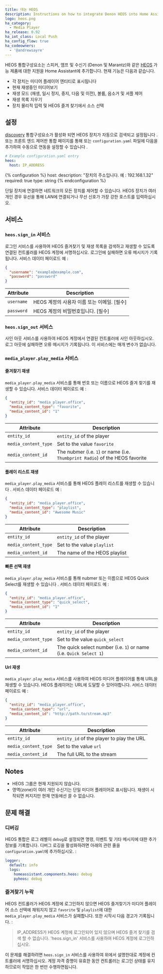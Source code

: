```yaml
---
title: 데논 HEOS
description: Instructions on how to integrate Denon HEOS into Home Assistant.
logo: heos.png
ha_category:
  - Media Player
ha_release: 0.92
ha_iot_class: Local Push
ha_config_flow: true
ha_codeowners:
  - '@andrewsayre'
---
```


HEOS 통합구성요소는 스피커, 앰프 및 수신기 (Denon 및 Marantz)와 같은 [HEOS](http://heosbydenon.denon.com) 가능 제품에 대한 지원을 Home Assistant에 추가합니다. 현재 기능은 다음과 같습니다.

- 각 장치는 미디어 플레이어 엔티티로 표시됩니다
- 현재 재생중인 미디어보기
- 재생 모드 (재생, 일시 정지, 중지, 다음 및 이전), 볼륨, 음소거 및 셔플 제어
- 재생 목록 지우기
- 장치 물리적 입력 및 HEOS 즐겨 찾기에서 소스 선택

## 설정

[discovery](/integrations/discovery) 통합구성요소가 활성화 되면 HEOS 장치가 자동으로 검색되고 설정됩니다 . 또는 프론트 엔드 제어판 통합 페이지를 통해 또는 `configuration.yaml` 파일에 다음을 추가하여 수동으로 연동을 설정할 수 있습니다 .

```yaml
# Example configuration.yaml entry
heos:
  host: IP_ADDRESS
```

{% configuration %}
host:
  description: "장치의 주소입니다. 예 : 192.168.1.32"
  required: true
  type: string
{% endconfiguration %}

<div class='note info'>
단일 장치에 연결하면 네트워크의 모든 장치를 제어할 수 있습니다. HEOS 장치가 여러 개인 경우 유선을 통해 LAN에 연결되거나 무선 신호가 가장 강한 호스트를 입력하십시오.
</div>

## 서비스

### `heos.sign_in` 서비스

로그인 서비스를 사용하여 HEOS 즐겨찾기 및 재생 목록을 검색하고 재생할 수 있도록 연결된 컨트롤러를 HEOS 계정에 서명하십시오. 로그인에 실패하면 오류 메시지가 기록됩니다. 서비스 데이터 페이로드 예 :

```json
{
  "username": "example@example.com",
  "password": "password"
}
```

| Attribute              | Description
| ---------------------- | ---------------------------------------------------------|
| `username`             | HEOS 계정의 사용자 이름 또는 이메일. [필수]
| `password`             | HEOS 계정의 비밀번호입니다. [필수]

### `heos.sign_out` 서비스

사인 아웃 서비스를 사용하여 HEOS 계정에서 연결된 컨트롤러에 사인 아웃하십시오. 로그 아웃에 실패하면 오류 메시지가 기록됩니다. 이 서비스에는 매개 변수가 없습니다.

### `media_player.play_media` 서비스

#### 즐겨찾기 재생

`media_player.play_media` 서비스를 통해 번호 또는 이름으로 HEOS 즐겨 찾기를 재생할 수 있습니다. 서비스 데이터 페이로드 예 :

```json
{
  "entity_id": "media_player.office",
  "media_content_type": "favorite",
  "media_content_id": "1"
}
```

| Attribute              | Description
| ---------------------- | ---------------------------------------------------------|
| `entity_id`            | `entity_id` of the player
| `media_content_type`   | Set to the value `favorite`
| `media_content_id`     | The nubmer (i.e. `1`) or name (i.e. `Thumbprint Radio`) of the HEOS favorite

#### 플레이 리스트 재생

`media_player.play_media` 서비스를 통해 HEOS 플레이 리스트를 재생할 수 있습니다 . 서비스 데이터 페이로드 예 :

```json
{
  "entity_id": "media_player.office",
  "media_content_type": "playlist",
  "media_content_id": "Awesome Music"
}
```

| Attribute              | Description
| ---------------------- | ---------------------------------------------------------|
| `entity_id`            | `entity_id` of the player
| `media_content_type`   | Set to the value `playlist`
| `media_content_id`     | The name of the HEOS playlist

#### 빠른 선택 재생

`media_player.play_media` 서비스를 통해 nubmer 또는 이름으로 HEOS Quick Select를 재생할 수 있습니다 . 서비스 데이터 페이로드 예 :

```json
{
  "entity_id": "media_player.office",
  "media_content_type": "quick_select",
  "media_content_id": "1"
}
```

| Attribute              | Description
| ---------------------- | ---------------------------------------------------------|
| `entity_id`            | `entity_id` of the player
| `media_content_type`   | Set to the value `quick_select`
| `media_content_id`     | The quick select number (i.e. `1`) or name (i.e. `Quick Select 1`)

#### Url 재생

`media_player.play_media` 서비스를 사용하여 HEOS 미디어 플레이어를 통해 URL을 재생할 수 있습니다. HEOS 플레이어는 URL에 도달할 수 있어야합니다. 서비스 데이터 페이로드 예 :

```json
{
  "entity_id": "media_player.office",
  "media_content_type": "url",
  "media_content_id": "http://path.to/stream.mp3"
}
```

| Attribute              | Description
| ---------------------- | ---------------------------------------------------------|
| `entity_id`            | `entity_id` of the player to play the URL
| `media_content_type`   | Set to the value `url`
| `media_content_id`     | The full URL to the stream

## Notes

- HEOS 그룹은 현재 지원되지 않습니다.
- 영역(zone)이 여러 개인 수신기는 단일 미디어 플레이어로 표시됩니다. 재생이 시작되면 켜지지만 현재 연동에선 끌 수 없습니다.

## 문제 해결

### 디버깅

HEOS 통합은 로그 레벨이 `debug`로 설정되면 명령, 이벤트 및 기타 메시지에 대한 추가 정보를 기록합니다. 디버그 로깅을 활성화하려면 아래의 관련 줄을 `configuration.yaml`에 추가하십시오. :

```yaml
logger:
  default: info
  logs:
    homeassistant.components.heos: debug
    pyheos: debug
```

### 즐겨찾기 누락

HEOS 컨트롤러가 HEOS 계정에 로그인하지 않으면 HEOS 즐겨찾기가 미디어 플레이어 소스 선택에 채워지지 않고 `favorite` 및 `playlist`에 대한 `media_player.play_media` 서비스가 실패합니다. 또한 시작시 다음 경고가 기록됩니다. :
> IP_ADDRESS가 HEOS 계정에 로그인되어 있지 않으며 HEOS 즐겨 찾기를 검색 할 수 없습니다. 'heos.sign_in' 서비스를 사용하여 HEOS 계정에 로그인하십시오.

이 문제를 해결하려면 `heos.sign_in` 서비스를 사용하여 위에서 설명한대로 계정에 컨트롤러에 서명하십시오. 계정 자격 증명이 유효한 동안 컨트롤러는 로그인 상태를 유지하므로이 작업은 한 번만 수행하면됩니다.